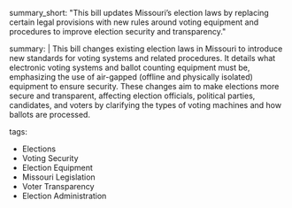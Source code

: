 summary_short: "This bill updates Missouri’s election laws by replacing certain legal provisions with new rules around voting equipment and procedures to improve election security and transparency."

summary: |
  This bill changes existing election laws in Missouri to introduce new standards for voting systems and related procedures. It details what electronic voting systems and ballot counting equipment must be, emphasizing the use of air-gapped (offline and physically isolated) equipment to ensure security. These changes aim to make elections more secure and transparent, affecting election officials, political parties, candidates, and voters by clarifying the types of voting machines and how ballots are processed.

tags:
  - Elections
  - Voting Security
  - Election Equipment
  - Missouri Legislation
  - Voter Transparency
  - Election Administration
